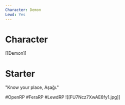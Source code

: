 ```yaml
---
Character: Demon
Lewd: Yes
---
```

# Character
[[Demon]]

# Starter
"Know your place, Aşağı."

  
#OpenRP #FeraRP #LewdRP 
![[FU7Ncz7XwAE6fy1.jpg]]